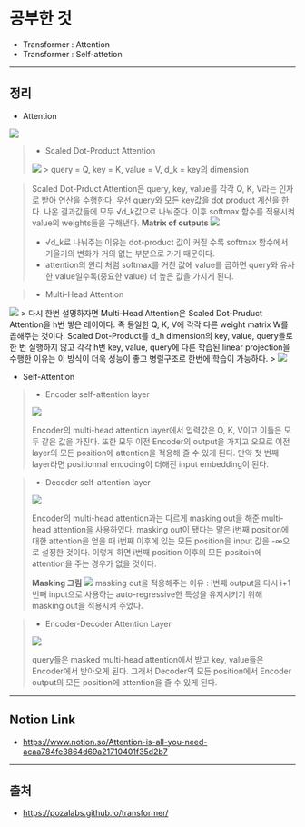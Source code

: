 # 공부한 것 #
* Transformer : Attention
* Transformer : Self-attetion
----------------------
## 정리 ##
* Attention
<img src = "images\2020_11_30_3.PNG">

> * Scaled Dot-Product Attention
> <img src = "images\2020_11_30_4.PNG">
>> query = Q, key = K, value = V, d_k = key의 dimension

> Scaled Dot-Prduct Attention은 query, key, value를 각각 Q, K, V라는 인자로 받아 연산을 수행한다. 
> 우선 query와 모든 key값을 dot product 계산을 한다. 나온 결과값들에 모두 √d_k값으로 나눠준다. 이후 softmax 함수를 적용시켜 value의 weights들을 구해낸다.
> **Matrix of outputs**
><img src = "images\2020_11_30_5.PNG">
> 
> * √d_k로 나눠주는 이유는 dot-product 값이 커질 수록 softmax 함수에서 기울기의 변화가 거의 없는 부분으로 가기 때문이다.
> * attention의 원리 처럼 softmax를 거친 값에 value를 곱하면 query와 유사한 value일수록(중요한 value) 더 높은 값을 가지게 된다.

 
 >* Multi-Head Attention 
 <img src = "images\2020_11_30_6.PNG">
 >  다시 한번 설명하자면 Multi-Head Attention은 Scaled Dot-Pruduct Attention을 h번 쌓은 레이어다.  즉 동일한 Q, K, V에 각각 다른 weight matrix W를 곱해주는 것이다. Scaled Dot-Product를 d_h dimension의 key, value, query들로 한 번 실행하지 않고 각각 h번 key, value, query에 다른 학습된 linear projection을 수행한 이유는 이 방식이 더욱 성능이 좋고 병렬구조로 한번에 학습이 가능하다.
> <img src = "images\2020_11_30_7.PNG">

* Self-Attention
> * Encoder self-attention layer
> <img src ="images\2020_12_02_4.PNG">
>
> Encoder의 multi-head attention layer에서 입력값은 Q, K, V이고 이들은 모두 같은 값을 가진다. 또한 모두 이전 Encoder의 output을 가지고 오므로 이전 layer의 모든 position에 attention을 적용해 줄 수 있게 된다. 만약 첫 번째 layer라면 positionnal encoding이 더해진 input embedding이 된다.

> * Decoder self-attention layer
>
><img src = "images\2020_12_02_3.PNG">
>
> Encoder의 multi-head attention과는 다르게 masking out을 해준 multi-head attention을 사용하였다. masking out이 됐다는 말은 i번째 position에 대한 attention을 얻을 때 i번째 이후에 있는 모든 position을 input 값을 -∞으로 설정한 것이다. 이렇게 하면 i번째  position 이후의 모든 positoin에 attention을 주는 경우가 없을 것이다.
>
> **Masking 그림**
> <img src = "images\2020_12_02_2.PNG">
> masking out을 적용해주는 이유 : i번째 output을 다시 i+1번째 input으로 사용하는 auto-regressive한 특성을 유지시키기 위해 masking out을 적용시켜 주었다.

> * Encoder-Decoder Attention Layer
>
><img src = "images\2020_12_02_5.PNG">
>
>query들은 masked multi-head attention에서 받고 key, value들은 Encoder에서 받아오게 된다. 그래서 Decoder의 모든 position에서 Encoder output의 모든 position에 attention을 줄 수 있게 된다.
---------------------------
## Notion Link ##
* https://www.notion.so/Attention-is-all-you-need-acaa784fe3864d69a21710401f35d2b7
-------------------------
## 출처 ##
* https://pozalabs.github.io/transformer/